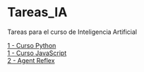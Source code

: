 # Tareas_IA
Tareas para el curso de Inteligencia Artificial

<a href="https://glendyco.github.io/Tareas_IA/Curso_Python.pdf">1 - Curso Python</a> <br>
<a href="https://glendyco.github.io/Tareas_IA/Curso_JavaScript.pdf">1 - Curso JavaScript</a>  <br>
<a href="https://glendyco.github.io/Tareas_IA/01_reflex_agent.html">2 - Agent Reflex</a>

